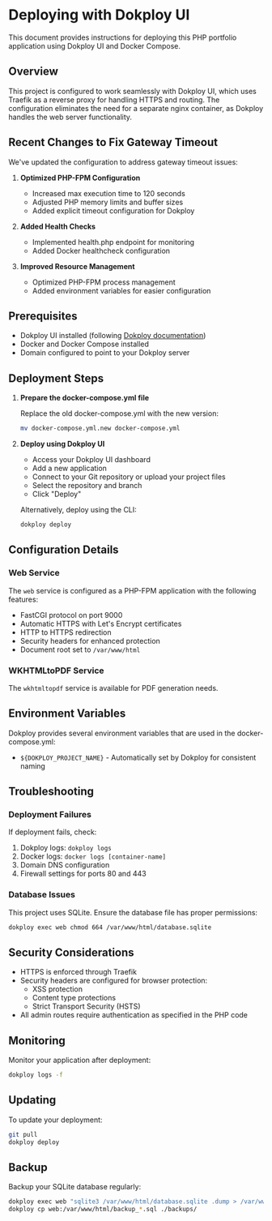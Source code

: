 # Deploying with Dokploy UI

This document provides instructions for deploying this PHP portfolio application using Dokploy UI and Docker Compose.

## Overview

This project is configured to work seamlessly with Dokploy UI, which uses Traefik as a reverse proxy for handling HTTPS and routing. The configuration eliminates the need for a separate nginx container, as Dokploy handles the web server functionality.

## Recent Changes to Fix Gateway Timeout

We've updated the configuration to address gateway timeout issues:

1. **Optimized PHP-FPM Configuration**
   - Increased max execution time to 120 seconds
   - Adjusted PHP memory limits and buffer sizes
   - Added explicit timeout configuration for Dokploy

2. **Added Health Checks**
   - Implemented health.php endpoint for monitoring
   - Added Docker healthcheck configuration

3. **Improved Resource Management**
   - Optimized PHP-FPM process management
   - Added environment variables for easier configuration

## Prerequisites

- Dokploy UI installed (following [Dokploy documentation](https://docs.dokploy.com/docs/core/installation))
- Docker and Docker Compose installed
- Domain configured to point to your Dokploy server

## Deployment Steps

1. **Prepare the docker-compose.yml file**
   
   Replace the old docker-compose.yml with the new version:
   ```bash
   mv docker-compose.yml.new docker-compose.yml
   ```

2. **Deploy using Dokploy UI**

   - Access your Dokploy UI dashboard
   - Add a new application
   - Connect to your Git repository or upload your project files
   - Select the repository and branch
   - Click "Deploy"

   Alternatively, deploy using the CLI:
   ```bash
   dokploy deploy
   ```

## Configuration Details

### Web Service

The `web` service is configured as a PHP-FPM application with the following features:
- FastCGI protocol on port 9000
- Automatic HTTPS with Let's Encrypt certificates
- HTTP to HTTPS redirection
- Security headers for enhanced protection
- Document root set to `/var/www/html`

### WKHTMLtoPDF Service

The `wkhtmltopdf` service is available for PDF generation needs.

## Environment Variables

Dokploy provides several environment variables that are used in the docker-compose.yml:
- `${DOKPLOY_PROJECT_NAME}` - Automatically set by Dokploy for consistent naming

## Troubleshooting

### Deployment Failures

If deployment fails, check:
1. Dokploy logs: `dokploy logs`
2. Docker logs: `docker logs [container-name]`
3. Domain DNS configuration
4. Firewall settings for ports 80 and 443

### Database Issues

This project uses SQLite. Ensure the database file has proper permissions:
```bash
dokploy exec web chmod 664 /var/www/html/database.sqlite
```

## Security Considerations

- HTTPS is enforced through Traefik
- Security headers are configured for browser protection:
  - XSS protection
  - Content type protections
  - Strict Transport Security (HSTS)
- All admin routes require authentication as specified in the PHP code

## Monitoring

Monitor your application after deployment:
```bash
dokploy logs -f
```

## Updating

To update your deployment:
```bash
git pull
dokploy deploy
```

## Backup

Backup your SQLite database regularly:
```bash
dokploy exec web "sqlite3 /var/www/html/database.sqlite .dump > /var/www/html/backup_$(date +%Y%m%d).sql"
dokploy cp web:/var/www/html/backup_*.sql ./backups/
```

